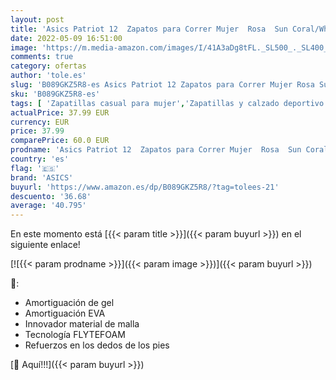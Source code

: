 ```yaml
---
layout: post
title: 'Asics Patriot 12  Zapatos para Correr Mujer  Rosa  Sun Coral/White   43.5 EU'
date: 2022-05-09 16:51:00
image: 'https://m.media-amazon.com/images/I/41A3aDg8tFL._SL500_._SL400_.jpg'
comments: true
category: ofertas
author: 'tole.es'
slug: 'B089GKZ5R8-es Asics Patriot 12 Zapatos para Correr Mujer Rosa Sun...'
sku: 'B089GKZ5R8-es'
tags: [ 'Zapatillas casual para mujer','Zapatillas y calzado deportivo para mujer','Zapatos','Zapatos para mujer','Zapatos y complementos','asics','zapatos','🇪🇸', ]
actualPrice: 37.99 EUR
currency: EUR
price: 37.99
comparePrice: 60.0 EUR
prodname: 'Asics Patriot 12  Zapatos para Correr Mujer  Rosa  Sun Coral/White   43.5 EU'
country: 'es'
flag: '🇪🇸'
brand: 'ASICS'
buyurl: 'https://www.amazon.es/dp/B089GKZ5R8/?tag=tolees-21'
descuento: '36.68'
average: '40.795'
---
```


En este momento está [{{< param title >}}]({{< param buyurl >}}) en el siguiente enlace!

[![{{< param prodname >}}]({{< param image >}})]({{< param buyurl >}})

🔎:

- Amortiguación de gel
- Amortiguación EVA
- Innovador material de malla
- Tecnología FLYTEFOAM
- Refuerzos en los dedos de los pies

[🛒 Aquí!!!]({{< param buyurl >}})
